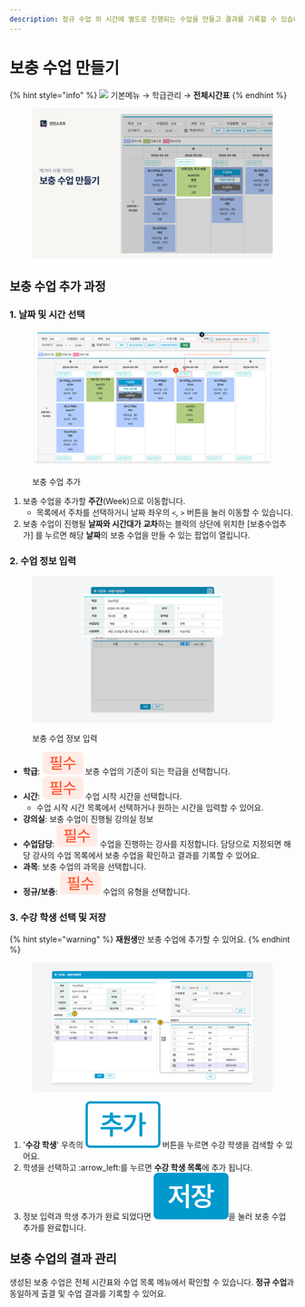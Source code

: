 ```yaml
---
description: 정규 수업 외 시간에 별도로 진행되는 수업을 만들고 결과를 기록할 수 있습니다.
---
```


# 보충 수업 만들기

{% hint style="info" %}
![](../../.gitbook/assets/chip\_menuonly.svg) 기본메뉴 → 학급관리 → **전체시간표**
{% endhint %}

<figure><img src="../../.gitbook/assets/image (114).png" alt=""><figcaption></figcaption></figure>

## 보충 수업 추가 과정

### 1. 날짜 및 시간 선택

<figure><img src="../../.gitbook/assets/image (10) (1) (1).png" alt=""><figcaption><p>보충 수업 추가</p></figcaption></figure>

1. 보충 수업을 추가할 **주간**(Week)으로 이동합니다.
   * 목록에서 주차를 선택하거니 날짜 좌우의 `<`, `>` 버튼을 눌러 이동할 수 있습니다.
2. 보충 수업이 진행될 **날짜와 시간대가 교차**하는 블럭의 상단에 위치한 \[보충수업추가] 를 누르면 해당 **날짜**의 보충 수업을 만들 수 있는 팝업이 열립니다.

### 2. 수업 정보 입력

<figure><img src="../../.gitbook/assets/image (115).png" alt=""><figcaption><p>보충 수업 정보 입력</p></figcaption></figure>

* **학급**: ![](../../.gitbook/assets/required.svg) 보충 수업의 기준이 되는 학급을 선택합니다.&#x20;
* **시간**: ![](../../.gitbook/assets/required.svg) 수업 시작 시간을 선택합니다.&#x20;
  * 수업 시작 시간 목록에서 선택하거나 원하는 시간을 입력할 수 있어요.&#x20;
* **강의실**: 보충 수업이 진행될 강의실 정보
* **수업담당**: ![](../../.gitbook/assets/required.svg) 수업을 진행하는 강사를 지정합니다. 담당으로 지정되면 해당 강사의 수업 목록에서 보충 수업을 확인하고 결과를 기록할 수 있어요.&#x20;
* **과목**: 보충 수업의 과목을 선택합니다.
* **정규/보충**: ![](../../.gitbook/assets/required.svg) 수업의 유형을 선택합니다.

### 3. 수강 학생 선택 및 저장

{% hint style="warning" %}
**재원생**만 보충 수업에 추가할 수 있어요.
{% endhint %}

<figure><img src="../../.gitbook/assets/image (108).png" alt=""><figcaption></figcaption></figure>

1. '**수강 학생**' 우측의 <img src="../../.gitbook/assets/btn_add.svg" alt="" data-size="line"> 버튼을 누르면 수강 학생을 검색할 수 있어요.
2. 학생을 선택하고 :arrow\_left:를 누르면 **수강 학생 목록**에 추가 됩니다.
3. 정보 입력과 학생 추가가 완료 되었다면 <img src="../../.gitbook/assets/btn_save.svg" alt="" data-size="line">을 눌러 보충 수업 추가를 완료합니다.

## 보충 수업의 결과 관리

생성된 보충 수업은 전체 시간표와 수업 목록 메뉴에서 확인할 수 있습니다. **정규 수업**과 동일하게 출결 및 수업 결과를 기록할 수 있어요.
